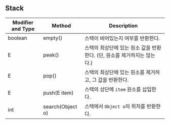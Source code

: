 ## Stack
|Modifier and Type|Method|Description|
|--|--|--|
|boolean|empty()|스택이 비어있는지 여부를 반환한다.|
|E|peek()|스택의 최상단에 있는 원소 값을 반환한다. (단, 원소를 제거하지는 않는다.)
|E|pop()|스택의 최상단에 있는 원소를 제거하고, 그 값을 반환한다.|
|E|push(E item)|스택의 상단에 ``item`` 원소를 삽입한다.|
|int|search(Object o)|스택에서 ``Object o``의 위치를 반환한다.
